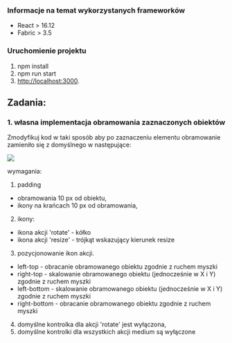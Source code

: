 
### Informacje na temat wykorzystanych frameworków

- React > 16.12
- Fabric > 3.5

### Uruchomienie projektu

1. npm install
2. npm run start
3. [http://localhost:3000](http://localhost:3000).

## Zadania:

### 1. własna implementacja obramowania zaznaczonych obiektów
Zmodyfikuj kod w taki sposób aby po zaznaczeniu elementu obramowanie zamieniło się z domyślnego w następujące:

![](http://nullgravity.eu/github/test_custom_border.png)


wymagania:
1. padding 
- obramowania 10 px od obiektu,
- ikony na krańcach 10 px od obramowania,
2. ikony:
- ikona akcji 'rotate' - kółko
- ikona akcji 'resize' - trójkąt wskazujący kierunek resize
3. pozycjonowanie ikon akcji.
- left-top - obracanie obramowanego obiektu zgodnie z ruchem myszki
- right-top - skalowanie obramowanego obiektu (jednocześnie w X i Y) zgodnie z ruchem myszki
- left-bottom - skalowanie obramowanego obiektu (jednocześnie w X i Y) zgodnie z ruchem myszki
- right-bottom - obracanie obramowanego obiektu zgodnie z ruchem myszki
4. domyślne kontrolka dla akcji 'rotate' jest wyłączona,
5. domyślne kontrolki dla wszystkich akcji medium są wyłączone